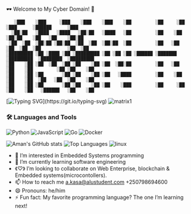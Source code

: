 🕶️ Welcome to My Cyber Domain! 👾
```
   ░███    ░███     ░███    ░███    ░███    ░██         ░██     ░██    ░███      ░██████      ░███    
  ░██░██   ░████   ░████   ░██░██   ░████   ░██         ░██    ░██    ░██░██    ░██   ░██    ░██░██   
 ░██  ░██  ░██░██ ░██░██  ░██  ░██  ░██░██  ░██         ░██   ░██    ░██  ░██  ░██          ░██  ░██  
░█████████ ░██ ░████ ░██ ░█████████ ░██ ░██ ░██ ░██████ ░███████    ░█████████  ░████████  ░█████████ 
░██    ░██ ░██  ░██  ░██ ░██    ░██ ░██  ░██░██         ░██   ░██   ░██    ░██         ░██ ░██    ░██ 
░██    ░██ ░██       ░██ ░██    ░██ ░██   ░████         ░██    ░██  ░██    ░██  ░██   ░██  ░██    ░██ 
░██    ░██ ░██       ░██ ░██    ░██ ░██    ░███         ░██     ░██ ░██    ░██   ░██████   ░██    ░██ 
```
[![Typing SVG](https://readme-typing-svg.demolab.com?font=Fira+Code&weight=200&pause=1000&color=077D37&width=435&lines=%3E%3EWelcome+To+My+Gihub+Profile+!;%3E%3Euser%40+ema-kasa;%3E%3E+Passionate+Software+engineer+;%3E%3E%3E+Hello%2C+World.+I+am+Aman+Kasa.)](https://git.io/typing-svg)
![matrix1](https://gifdb.com/images/high/hackers-matrix-coding-4gtz6lwrja1y76g1.webp)

### 🛠️ Languages and Tools

![Python](https://img.shields.io/badge/-Python-05122A?style=flat&logo=python)
![JavaScript](https://img.shields.io/badge/-JavaScript-05122A?style=flat&logo=javascript)
![Go](https://img.shields.io/badge/-Go-05122A?style=flat&logo=go)
![Docker](https://img.shields.io/badge/-Docker-05122A?style=flat&logo=docker)

![Aman's GitHub stats](https://github-readme-stats.vercel.app/api?username=Aman-Kasa&show_icons=true&theme=radical)
![Top Languages](https://github-readme-stats.vercel.app/api/top-langs/?username=Aman-Kasa&layout=compact)
![linux](https://media.tenor.com/S61VCO73mOAAAAAi/linux-tux.gif)

                                                                                                 
                                                                                                 
                                                                                                 


- 👀 I’m interested in Embedded Systems programming
- 🌱 I’m currently learning software engineering
- 《♡》 I’m looking to collaborate on Web Enterprise, blockchain & Embedded systems(microcontollers).
- 📫 How to reach me a.kasa@alustudent.com  +250798694600
- 😄 Pronouns: he/him
- ⚡ Fun fact: My favorite programming language? The one I’m learning next!

<!---
Aman-Kasa/Aman-Kasa is a ✨ special ✨ repository because its `README.md` (this file) appears on your GitHub profile.
You can click the Preview link to take a look at your changes.
--->
